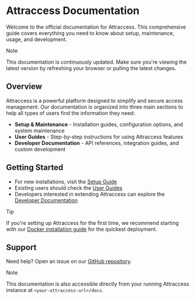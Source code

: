 # Attraccess Documentation

Welcome to the official documentation for Attraccess. This comprehensive guide covers everything you need to know about setup, maintenance, usage, and development.

> [!NOTE]
> This documentation is continuously updated. Make sure you're viewing the latest version by refreshing your browser or pulling the latest changes.

## Overview

Attraccess is a powerful platform designed to simplify and secure access management. Our documentation is organized into three main sections to help all types of users find the information they need:

- **Setup & Maintenance** - Installation guides, configuration options, and system maintenance
- **User Guides** - Step-by-step instructions for using Attraccess features
- **Developer Documentation** - API references, integration guides, and custom development

## Getting Started

- For new installations, visit the [Setup Guide](setup/installation.md)
- Existing users should check the [User Guides](user/)
- Developers interested in extending Attraccess can explore the [Developer Documentation](developer/)

> [!TIP]
> If you're setting up Attraccess for the first time, we recommend starting with our [Docker installation guide](setup/docker.md) for the quickest deployment.

## Support

Need help? Open an issue on our [GitHub repository](https://github.com/attraccess).

> [!NOTE]
> This documentation is also accessible directly from your running Attraccess instance at `<your-attraccess-url>/docs`.
